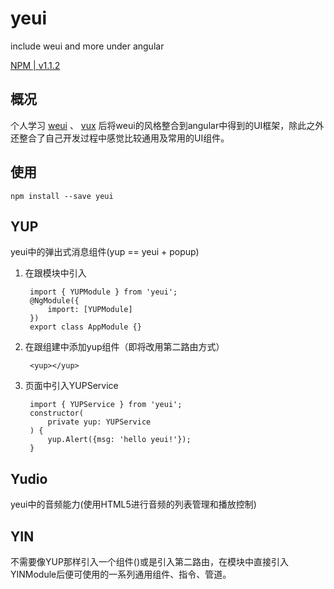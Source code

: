 # yeui
include weui and more under angular

[NPM | v1.1.2](https://www.npmjs.com/package/yeui/)

## 概况
个人学习 [weui](https://github.com/Tencent/weui.js) 、 [vux](https://vux.li/#/) 后将weui的风格整合到angular中得到的UI框架，除此之外还整合了自己开发过程中感觉比较通用及常用的UI组件。
## 使用
    npm install --save yeui
## YUP
yeui中的弹出式消息组件(yup == yeui + popup)
1. 在跟模块中引入

        import { YUPModule } from 'yeui';
        @NgModule({
            import: [YUPModule]
        })
        export class AppModule {}
2. 在跟组建中添加yup组件（即将改用第二路由方式）

        <yup></yup>

3. 页面中引入YUPService

        import { YUPService } from 'yeui';
        constructor(
            private yup: YUPService
        ) {
            yup.Alert({msg: 'hello yeui!'});
        }

## Yudio
yeui中的音频能力(使用HTML5进行音频的列表管理和播放控制)

## YIN
不需要像YUP那样引入一个组件(<yup></yup>)或是引入第二路由，在模块中直接引入YINModule后便可使用的一系列通用组件、指令、管道。